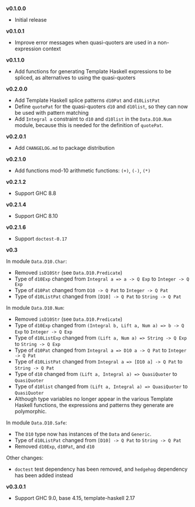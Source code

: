**v0.1.0.0**

  * Initial release

**v0.1.0.1**

  * Improve error messages when quasi-quoters are used in a
    non-expression context

**v0.1.1.0**

  * Add functions for generating Template Haskell expressions
    to be spliced, as alternatives to using the quasi-quoters

**v0.2.0.0**

  * Add Template Haskell splice patterns `d10Pat` and `d10ListPat`
  * Define `quotePat` for the quasi-quoters `d10` and `d10list`,
    so they can now be used with pattern matching
  * Add `Integral a` constraint to `d10` and `d10list` in the
    `Data.D10.Num` module, because this is needed for the
    definition of `quotePat`.

**v0.2.0.1**

  * Add `CHANGELOG.md` to package distribution

**v0.2.1.0**

  * Add functions mod-10 arithmetic functions: `(+)`, `(-)`, `(*)`

**v0.2.1.2**

  * Support GHC 8.8

**v0.2.1.4**

  * Support GHC 8.10

**v0.2.1.6**

  * Support `doctest-0.17`

**v0.3**

In module `Data.D10.Char`:

  * Removed `isD10Str` (see `Data.D10.Predicate`)
  * Type of `d10Exp` changed
    from `Integral a => a -> Q Exp`
    to `Integer -> Q Exp`
  * Type of `d10Pat` changed
    from `D10 -> Q Pat`
    to `Integer -> Q Pat`
  * Type of `d10ListPat` changed
    from `[D10] -> Q Pat`
    to `String -> Q Pat`

In module `Data.D10.Num`:

  * Removed `isD10Str` (see `Data.D10.Predicate`)
  * Type of `d10Exp` changed
    from `(Integral b, Lift a, Num a) => b -> Q Exp`
    to `Integer -> Q Exp`
  * Type of `d10ListExp` changed
    from `(Lift a, Num a) => String -> Q Exp`
    to `String -> Q Exp`
  * Type of `d10Pat` changed
    from `Integral a => D10 a -> Q Pat`
    to `Integer -> Q Pat`
  * Type of `d10ListPat` changed
    from `Integral a => [D10 a] -> Q Pat`
    to `String -> Q Pat`
  * Type of `d10` changed
    from `(Lift a, Integral a) => QuasiQuoter`
    to `QuasiQuoter`
  * Type of `d10list` changed
    from `(Lift a, Integral a) => QuasiQuoter`
    to `QuasiQuoter`
  * Although type variables no longer appear in the
    various Template Haskell functions, the expressions
    and patterns they generate are polymorphic.

In module `Data.D10.Safe`:

  * The `D10` type now has instances of the `Data` and `Generic`.
  * Type of `d10ListPat` changed
    from `[D10] -> Q Pat`
    to `String -> Q Pat`
  * Removed `d10Exp`, `d10Pat`, and `d10`

Other changes:

  * `doctest` test dependency has been removed, and
    `hedgehog` dependency has been added instead

**v0.3.0.1**

  * Support GHC 9.0, base 4.15, template-haskell 2.17
